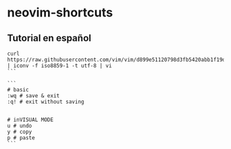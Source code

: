 # neovim-shortcuts

## Tutorial en español
``````
curl https://raw.githubusercontent.com/vim/vim/d899e51120798d3fb5420abb1f19dddf3f014d05/runtime/tutor/tutor.es | iconv -f iso8859-1 -t utf-8 | vi
```

```
# basic
:wq # save & exit
:q! # exit without saving


# inVISUAL MODE
u # undo
y # copy
p # paste
```